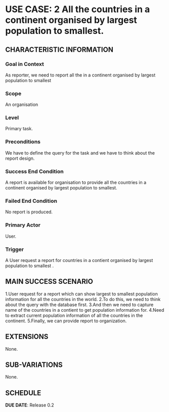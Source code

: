 # USE CASE: 2 All the countries in a continent organised by largest population to smallest.

## CHARACTERISTIC INFORMATION

### Goal in Context

As reporter, we need to  report all the  in a continent organised by largest population to smallest

### Scope

An organisation

### Level

Primary task.

### Preconditions

We have to define the query for the task and we have to think about the report design.

### Success End Condition

A report is available for organisation to provide all the countries in a continent organised by largest population to smallest.

### Failed End Condition

No report is produced.

### Primary Actor

User.

### Trigger

A  User request a report for countries in a contient organised by largest population to smallest .

## MAIN SUCCESS SCENARIO

1.User request for a report which can show largest to smallest population information for all the countries in the world.
2.To do this, we need to think about the query with the database first.
3.And then we need to capture name of the countries in a contient to get population information for.
4.Need to extract current population information of all the countries in the continent.
5.Finally, we can provide report to organization.

## EXTENSIONS

None.

## SUB-VARIATIONS

None.

## SCHEDULE

**DUE DATE**: Release 0.2
